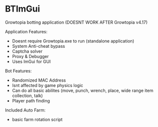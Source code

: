 # BTImGui


Growtopia botting application
(DOESNT WORK AFTER Growtopia v4.17)





Application Features:
- Doesnt require Growtopia.exe to run (standalone application)
- System Anti-cheat bypass
- Captcha solver
- Proxy & Debugger
- Uses ImGui for GUI


Bot Features:
- Randomized MAC Address
- Isnt affected by game physics logic
- Can do all basic abilites (move, punch, wrench, place, wide range item collection, talk)
- Player path finding

Included Auto Farm:
- basic farm rotation script
